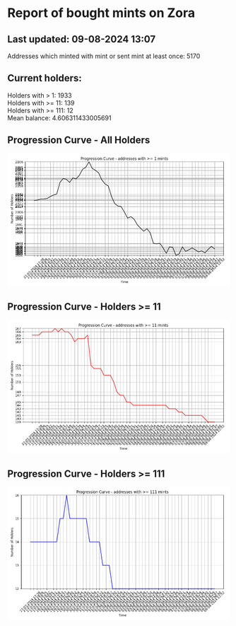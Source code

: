 # Report of bought mints on Zora
## Last updated: 09-08-2024 13:07
Addresses which minted with mint or sent mint at least once: 5170

## Current holders:
Holders with > 1: 1933  
Holders with >= 11: 139  
Holders with >= 111: 12  
Mean balance: 4.606311433005691  

## Progression Curve - All Holders
![addresses with >= 1 mint](progression_curve_all.png)
## Progression Curve - Holders >= 11
![addresses with >= 11 mints](progression_curve_gt_11.png)
## Progression Curve - Holders >= 111
![addresses with >= 111 mints](progression_curve_gt_111.png)
